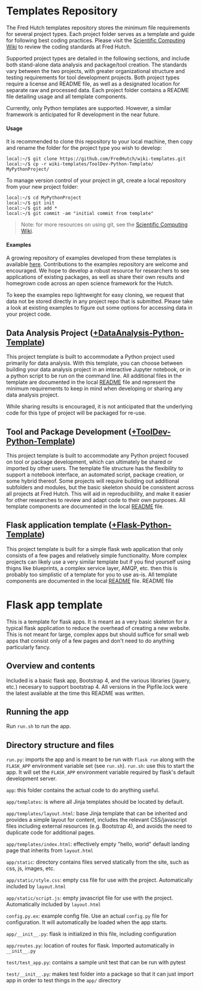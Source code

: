 # Templates Repository

The Fred Hutch templates repository stores the minimum file requirements for several project types. Each project folder serves as a template and guide for following best coding practices. Please visit the [Scientific Computing Wiki](https://sciwiki.fredhutch.org/scicomputing/software_standards/) to review the coding standards at Fred Hutch.

Supported project types are detailed in the following sections, and include both stand-alone data analysis and package/tool creation. The standards vary between the two projects, with greater organizational structure and testing requirements for tool development projects. Both project types require a license and README file, as well as a designated location for separate raw and processed data. Each project folder contains a README file detailing usage and all template components.

Currently, only Python templates are supported. However, a similar framework is anticipated for R development in the near future.

#### Usage

It is recommended to clone this repository to your local machine, then copy and rename the folder for the project type you wish to develop:
```
local:~/$ git clone https://github.com/FredHutch/wiki-templates.git
local:~/$ cp -r wiki-templates/ToolDev-Python-Template/ MyPythonProject/
```

To manage version control of your project in git, create a local repository from your new project folder:
```
local:~/$ cd MyPythonProject
local:~/$ git init
local:~/$ git add *
local:~/$ git commit -am "initial commit from template"
```
> Note: for more resources on using git, see the [Scientific Computing Wiki](https://sciwiki.fredhutch.org/scicomputing/software_managecode/).

#### Examples

A growing repository of examples developed from these templates is available [here](https://github.com/FredHutch/wiki-code-examples/). Contributions to the examples repository are welcome and encouraged. We hope to develop a robust resource for researchers to see applications of existing packages, as well as share their own results and homegrown code across an open science framework for the Hutch. 

To keep the examples repo lightweight for easy cloning, we request that data not be stored directly in any project repo that is submitted. Please take a look at existing examples to figure out some options for accessing data in your project code.

## Data Analysis Project ([+DataAnalysis-Python-Template](DataAnalysis-Python-Template/))

This project template is built to accommodate a Python project used primarily for data analysis. With this template, you can choose between building your data analysis project in an interactive Jupyter notebook, or in a python script to be run on the command line. All additional files in the template are documented in the local [README](DataAnalysis-Python-Template/README.md) file and represent the minimum requirements to keep in mind when developing or sharing any data analysis project.

While sharing results is encouraged, it is not anticipated that the underlying code for this type of project will be packaged for re-use.

## Tool and Package Development ([+ToolDev-Python-Template](ToolDev-Python-Template/))

This project template is built to accommodate any Python project focused on tool or package development, which can ultimately be shared or imported by other users. The template file structure has the flexibility to support a notebook interface, an automated script, package creation, or some hybrid thereof. Some projects will require building out additional subfolders and modules, but the basic skeleton should be consistent across all projects at Fred Hutch. This will aid in reproducibility, and make it easier for other researches to review and adapt code to their own purposes. All template components are documented in the local [README](ToolDev-Python-Template/README.md) file.

## Flask application template ([+Flask-Python-Template](Flask-Python-Template/))

This project template is built for a simple flask web application that only consists of a few pages and relatively simple functionality.  More complex projects can likely use a very similar template but if you find yourself using thigns like blueprints, a complex service layer, AMQP, etc. then this is probably too simplistic of a template for you to use as-is.  All template components are documented in the local [README](Flask-Python-Template/README.md) file.
README file

# Flask app template

This is a template for flask apps.  It is meant as a very basic skeleton for a typical flask application to reduce the overhead of creating a new website.  This is not meant for large, complex apps but should suffice for small web apps that consist only of a few pages and don't need to do anything particularly fancy.

## Overview and contents
Included is a basic flask app, Bootstrap 4, and the various libraries (jquery, etc.) necesary to support bootstrap 4.  All versions in the Pipfile.lock were the latest available at the time this README was written.

## Running the app
Run `run.sh` to run the app.

## Directory structure and files
`run.py`: imports the app and is meant to be run with `flask run` along with the `FLASK_APP` environment variable set (see `run.sh`).
`run.sh`: use this to start the app.  It will set the `FLASK_APP` environment variable required by flask's default development server.

`app`: this folder contains the actual code to do anything useful.

`app/templates`: is where all Jinja templates should be located by default.

`app/templates/layout.html`: base Jinja template that can be inherited and provides a simple layout for content, includes the relevant CSS/javascript files including external resources (e.g. Bootstrap 4), and avoids the need to duplicate code for additional pages.

`app/templates/index.html`: effectively empty "hello, world" default landing page that inherits from `layout.html`

`app/static`: directory contains files served statically from the site, such as css, js, images, etc.

`app/static/style.css`: empty css file for use with the project.  Automatically included by `layout.html`

`app/static/script.js`: empty javascript file for use with the project.  Automatically included by `layout.html`

`config.py.ex`: example config file.  Use an actual `config.py` file for configuration.  It will automatically be loaded when the app starts.

`app/__init__.py`: flask is initialized in this file, including configuration

`app/routes.py`: location of routes for flask.  Imported automatically in `__init__.py`

`test/test_app.py`: contains a sample unit test that can be run with pytest

`test/__init__.py`: makes test folder into a package so that it can just import app in order to test things in the `app/` directory
